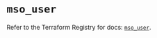 # `mso_user`

Refer to the Terraform Registry for docs: [`mso_user`](https://registry.terraform.io/providers/ciscodevnet/mso/1.5.3/docs/resources/user).
